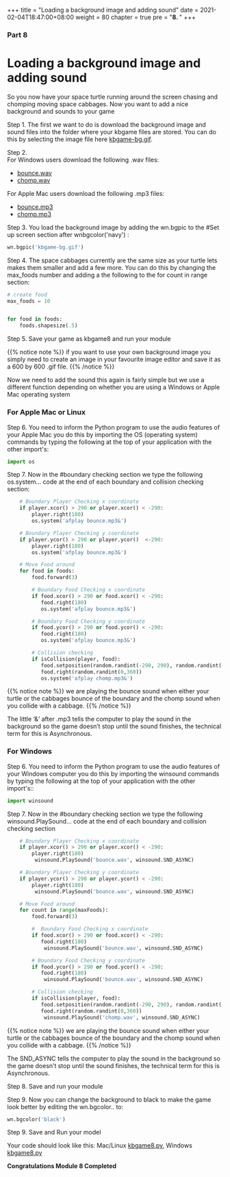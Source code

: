 +++
title = "Loading a background image and adding sound"
date = 2021-02-04T18:47:00+08:00
weight = 80
chapter = true
pre = "<b>8. </b>"
+++


### Part 8

# Loading a background image and adding sound

So you now have your space turtle running around the screen chasing and
 chomping moving space cabbages. Now you want to add a nice background and
 sounds to your game

Step 1.  The first we want to do is download the background image and sound
 files into the folder where your kbgame files are stored. You can do this by
 selecting the image file here [kbgame-bg.gif](/python_game/src/kbgame-bg.gif).

Step 2.  
For Windows users download the following .wav files:

* [bounce.wav](/python_game/src/bounce.wav)
* [chomp.wav](/python_game/src/chomp.wav)

For Apple Mac users download the following .mp3 files:

* [bounce.mp3](/python_game/src/bounce.mp3)
* [chomp.mp3](/python_game/src/chomp.mp3)

Step 3.  You load the background image by adding the wn.bgpic to the \#Set up
 screen section after wnbgcolor\('navy'\) :

```python
wn.bgpic('kbgame-bg.gif')
```

Step 4.  The space cabbages currently are the same size as your turtle lets
 makes them smaller and add a few more. You can do this by changing the
 max\_foods number and adding a the following to the for count in range section:

```python
# create food
max_foods = 10


for food in foods:
    foods.shapesize(.5)
```

Step 5.  Save your game as kbgame8 and run your module

{{% notice note %}}
if you want to use your own background image you simply need to create an image
 in your favourite image editor and save it as a 600 by 600 .gif file.
{{% /notice %}}

Now we need to add the sound this again is fairly simple but we use a different
 function depending on whether you are using a Windows or Apple Mac
 operating system

### For Apple Mac or Linux

Step 6.  You need to inform the Python program to use the audio features of
 your Apple Mac you do this by importing the OS \(operating system\) commands
 by typing the following at the top of your application with the other import's:

```python
import os
```

Step 7.  Now in the \#boundary checking section we type the following os.system...
 code at the end of each boundary and collision checking section:

```python
    # Boundary Player Checking x coordinate
    if player.xcor() > 290 or player.xcor() < -290:
        player.right(180)
        os.system('afplay bounce.mp3&')

    # Boundary Player Checking y coordinate
    if player.ycor() > 290 or player.ycor()  <-290:
        player.right(180)
        os.system('afplay bounce.mp3&')

    # Move Food around
    for food in foods:
        food.forward(3)

        # Boundary Food Checking x coordinate
        if food.xcor() > 290 or food.xcor() < -290:
           food.right(180)
           os.system('afplay bounce.mp3&')

        # Boundary Food Checking y coordinate
        if food.ycor() > 290 or food.ycor() < -290:
           food.right(180)
           os.system('afplay bounce.mp3&')

        # Collision checking
        if isCollision(player, food):
           food.setposition(random.randint(-290, 290), random.randint(-290, 290))
           food.right(random.randint(0,360))
           os.system('afplay chomp.mp3&')
```

{{% notice note %}}
we are playing the bounce sound when either your turtle or the cabbages bounce
 of the boundary and the chomp sound when you collide with a cabbage.
{{% /notice %}}

The little ‘&’ after .mp3 tells the computer to play the sound in the
 background so the game doesn’t stop until the sound finishes, the technical
 term for this is Asynchronous.

### For Windows

Step 6.  You need to inform the Python program to use the audio features of
 your Windows computer you do this by importing the winsound commands by typing
 the following at the top of your application with the other import's::

```python
import winsound
```

Step 7.  Now in the \#boundary checking section we type the following
 winsound.PlaySound... code at the end of each boundary and collision
 checking section

```python
    # Boundary Player Checking x coordinate
    if player.xcor() > 290 or player.xcor() < -290:
        player.right(180)
         winsound.PlaySound('bounce.wav', winsound.SND_ASYNC)

    # Boundary Player Checking y coordinate
    if player.ycor() > 290 or player.ycor() < -290:
        player.right(180)
         winsound.PlaySound('bounce.wav', winsound.SND_ASYNC)

    # Move Food around
    for count in range(maxFoods):
        food.forward(3)

        #  Boundary Food Checking x coordinate
        if food.xcor() > 290 or food.xcor() < -290:
           food.right(180)
            winsound.PlaySound('bounce.wav', winsound.SND_ASYNC)

        # Boundary Food Checking y coordinate
        if food.ycor() > 290 or food.ycor() < -290:
           food.right(180)
            winsound.PlaySound('bounce.wav', winsound.SND_ASYNC)

        # Collision checking
        if isCollision(player, food):
           food.setposition(random.randint(-290, 290), random.randint(-290, 290))
           food.right(random.randint(0,360))
            winsound.PlaySound('chomp.wav', winsound.SND_ASYNC)
```

{{% notice note %}}
we are playing the bounce sound when either your turtle or the cabbages bounce
 of the boundary and the chomp sound when you collide with a cabbage.
{{% /notice %}}
 
The SND\_ASYNC tells the computer to play the sound in the background so the
 game doesn’t stop until the sound finishes, the technical term for this is
 Asynchronous.

Step 8.  Save and run your module

Step 9.  Now you can change the background to black to make the game look
 better by editing the wn.bgcolor.. to:

```python
wn.bgcolor('black')
```

Step 9.  Save and Run your model

Your code should look like this: Mac/Linux [kbgame8.py](/python_game/src/kbgame8.py), Windows [kbgame8.py](/python_game/src/kbgame8_win.py)

**Congratulations Module 8 Completed**
